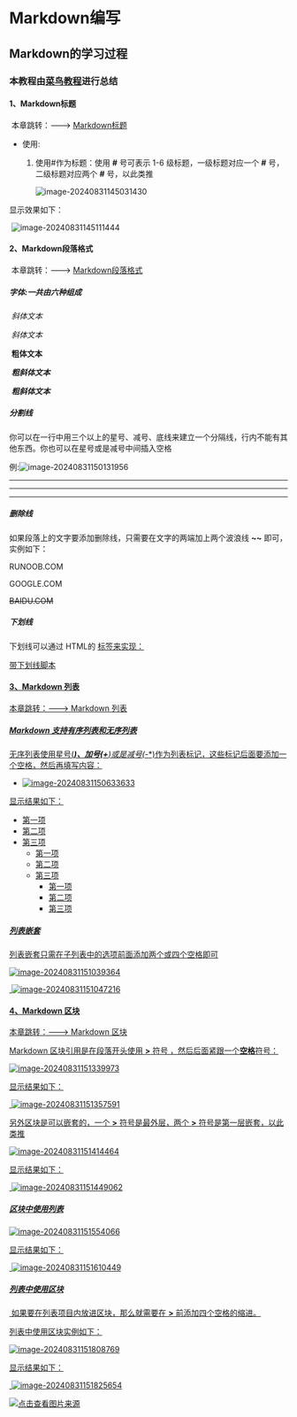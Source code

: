 # Markdown编写

## Markdown的学习过程

### 本教程由[菜鸟教程](https://www.runoob.com/markdown/md-tutorial.html)进行总结

#### 1、Markdown标题

​	本章跳转：——-> [Markdown标题](https://www.runoob.com/markdown/md-title.html)

* 使用:

    1. 使用#作为标题：使用 **#** 号可表示 1-6 级标题，一级标题对应一个 **#** 号，二级标题对应两个 **#** 号，以此类推

        

        ![image-20240831145031430](C:\Users\sunbo\AppData\Roaming\Typora\typora-user-images\image-20240831145031430.png)

显示效果如下：

​		![image-20240831145111444](C:\Users\sunbo\AppData\Roaming\Typora\typora-user-images\image-20240831145111444.png)



#### 2、Markdown段落格式

​	本章跳转：——-> [Markdown段落格式](https://www.runoob.com/markdown/md-paragraph.html)

##### 字体:一共由六种组成

​	*斜体文本*

​	_斜体文本_

​	**粗体文本**

​	***粗斜体文本***

​	___粗斜体文本___

##### 分割线

你可以在一行中用三个以上的星号、减号、底线来建立一个分隔线，行内不能有其他东西。你也可以在星号或是减号中间插入空格

例:![image-20240831150131956](C:\Users\sunbo\AppData\Roaming\Typora\typora-user-images\image-20240831150131956.png)

-----

***

********

##### 删除线

如果段落上的文字要添加删除线，只需要在文字的两端加上两个波浪线 **~~** 即可，实例如下：

RUNOOB.COM

GOOGLE.COM

~~BAIDU.COM~~

##### 下划线

下划线可以通过 HTML的 <U>标签来实现：

<u>带下划线脚本</u>

#### 3、Markdown 列表

本章跳转：——-> [Markdown 列表](https://www.runoob.com/markdown/md-lists.html)

##### Markdown 支持有序列表和无序列表

无序列表使用星号(*****)、加号(**+**)或是减号(**-**)作为列表标记，这些标记后面要添加一个空格，然后再填写内容：

* ![image-20240831150633633](C:\Users\sunbo\AppData\Roaming\Typora\typora-user-images\image-20240831150633633.png)

显示结果如下：

 * 第一项
 * 第二项
 * 第三项
    + 第一项
    + 第二项
    + 第三项
        - 第一项
        - 第二项
        - 第三项

##### 列表嵌套

列表嵌套只需在子列表中的选项前面添加两个或四个空格即可

![image-20240831151039364](C:\Users\sunbo\AppData\Roaming\Typora\typora-user-images\image-20240831151039364.png)

​			![image-20240831151047216](C:\Users\sunbo\AppData\Roaming\Typora\typora-user-images\image-20240831151047216.png)		

#### 4、Markdown 区块

本章跳转：——-> [Markdown 区块](https://www.runoob.com/markdown/md-block.html)

Markdown 区块引用是在段落开头使用 **>** 符号 ，然后后面紧跟一个**空格**符号：

![image-20240831151339973](C:\Users\sunbo\AppData\Roaming\Typora\typora-user-images\image-20240831151339973.png)

显示结果如下：

​				![image-20240831151357591](C:\Users\sunbo\AppData\Roaming\Typora\typora-user-images\image-20240831151357591.png)

另外区块是可以嵌套的，一个 **>** 符号是最外层，两个 **>** 符号是第一层嵌套，以此类推

![image-20240831151414464](C:\Users\sunbo\AppData\Roaming\Typora\typora-user-images\image-20240831151414464.png)

显示结果如下：

​				![image-20240831151449062](C:\Users\sunbo\AppData\Roaming\Typora\typora-user-images\image-20240831151449062.png)

##### 区块中使用列表

![image-20240831151554066](C:\Users\sunbo\AppData\Roaming\Typora\typora-user-images\image-20240831151554066.png)

显示结果如下：

​			![image-20240831151610449](C:\Users\sunbo\AppData\Roaming\Typora\typora-user-images\image-20240831151610449.png)

##### 列表中使用区块

​	如果要在列表项目内放进区块，那么就需要在 **>** 前添加四个空格的缩进。

列表中使用区块实例如下：

![image-20240831151808769](C:\Users\sunbo\AppData\Roaming\Typora\typora-user-images\image-20240831151808769.png)

显示结果如下：

​		![image-20240831151825654](C:\Users\sunbo\AppData\Roaming\Typora\typora-user-images\image-20240831151825654.png)			

![点击查看图片来源](https://img0.baidu.com/it/u=2834655131,2523366071&fm=253&fmt=auto&app=120&f=JPEG?w=501&h=500)

